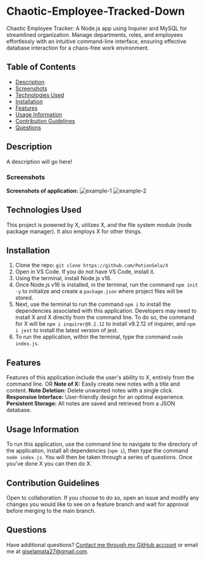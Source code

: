 # Chaotic-Employee-Tracked-Down
Chaotic Employee Tracker: A Node.js app using Inquirer and MySQL for streamlined organization. Manage departments, roles, and employees effortlessly with an intuitive command-line interface, ensuring effective database interaction for a chaos-free work environment.


## Table of Contents
- [Description](#description)
- [Screenshots](#screenshots)
- [Technologies Used](#technologies-used)
- [Installation](#installation)
- [Features](#features)
- [Usage Information](#usage-information)
- [Contribution Guidelines](#contribution-guidelines)
- [Questions](#questions)


## Description
A description will go here!


### Screenshots
**Screenshots of application:**
![example-1](./example-goes-here)
![example-2](./example-goes-here)


## Technologies Used
This project is powered by X, utilizes X, and the file system module (node package manager). It also employs X for other things.


## Installation
1. Clone the repo: `git clone https://github.com/PotionSela/X`
2. Open in VS Code. If you do not have VS Code, install it.
3. Using the terminal, install Node.js v16.
4. Once Node.js v16 is installed, in the terminal, run the command `npm init -y` to initialize and create a `package.json` where project files will be stored.
5. Next, use the terminal to run the command `npm i` to install the dependencies associated with this application. Developers may need to install X and X directly from the command line. To do so, the command for X will be `npm i inquirer@9.2.12` to install v9.2.12 of inquirer, and `npm i jest` to install the latest version of jest.
6. To run the application, within the terminal, type the command `node index.js`.


## Features
Features of this application include the user's ability to X, entirely from the command line.
OR
**Note of X:** Easily create new notes with a title and content.
**Note Deletion:** Delete unwanted notes with a single click.
**Responsive Interface:** User-friendly design for an optimal experience.
**Persistent Storage:** All notes are saved and retrieved from a JSON database.



## Usage Information
To run this application, use the command line to navigate to the directory of the application, install all dependencies (`npm i`), then type the command `node index.js`. You will then be taken through a series of questions. Once you've done X you can then do X.


## Contribution Guidelines
Open to collaboration. If you choose to do so, open an issue and modify any changes you would like to see on a feature branch and wait for approval before merging to the main branch.


## Questions
Have additional questions? [Contact me through my GitHub account](https://github.com/PotionSela) or email me at giselamata27@gmail.com.